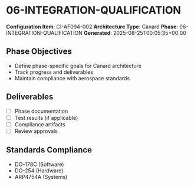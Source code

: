# 06-INTEGRATION-QUALIFICATION

**Configuration Item**: CI-AF094-002
**Architecture Type**: Canard
**Phase**: 06-INTEGRATION-QUALIFICATION
**Generated**: 2025-08-25T00:05:35+00:00

## Phase Objectives
- Define phase-specific goals for Canard architecture
- Track progress and deliverables
- Maintain compliance with aerospace standards

## Deliverables
- [ ] Phase documentation
- [ ] Test results (if applicable)
- [ ] Compliance artifacts
- [ ] Review approvals

## Standards Compliance
- DO-178C (Software)
- DO-254 (Hardware)
- ARP4754A (Systems)
